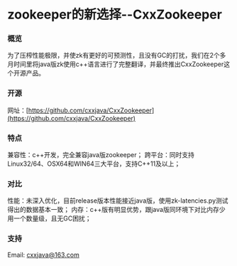 
# zookeeper的新选择--CxxZookeeper


### 概览
为了压榨性能极限，并使zk有更好的可预测性，且没有GC的打扰，我们在2个多月时间里将java版zk使用c++语言进行了完整翻译，并最终推出CxxZookeeper这个开源产品。

### 开源
网址：[https://github.com/cxxjava/CxxZookeeper](https://github.com/cxxjava/CxxZookeeper)

### 特点 
兼容性：c++开发，完全兼容java版zookeeper；
跨平台：同时支持Linux32/64、OSX64和WIN64三大平台，支持C++11及以上；

### 对比 
性能：未深入优化，目前release版本性能接近java版，使用zk-latencies.py测试得出的数据基本一致；
内存：c++版有明显优势，跟java版同环境下对比内存少用一个数量级，且无GC困扰；

### 支持
Email: [cxxjava@163.com](mailto:cxxjava@163.com)
